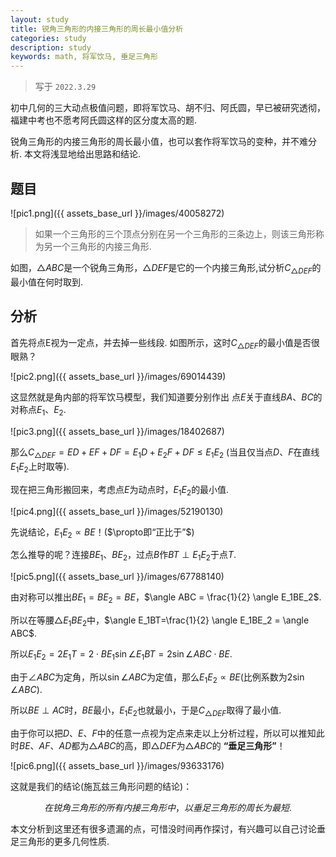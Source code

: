 ```yaml
---
layout: study
title: 锐角三角形的内接三角形的周长最小值分析
categories: study
description: study
keywords: math, 将军饮马, 垂足三角形
---
```



>写于 `2022.3.29`

初中几何的三大动点极值问题，即将军饮马、胡不归、阿氏圆，早已被研究透彻，福建中考也不愿考阿氏圆这样的区分度太高的题.

锐角三角形的内接三角形的周长最小值，也可以套作将军饮马的变种，并不难分析. 本文将浅显地给出思路和结论.

## 题目

![pic1.png]({{ assets_base_url }}/images/40058272)

> 如果一个三角形的三个顶点分别在另一个三角形的三条边上，则该三角形称为另一个三角形的内接三角形.

如图，$△ABC$是一个锐角三角形，$△DEF$是它的一个内接三角形,试分析$C_{△DEF}$的最小值在何时取到.

## 分析

首先将点E视为一定点，并去掉一些线段. 如图所示，这时$C_{△DEF}$的最小值是否很眼熟？

![pic2.png]({{ assets_base_url }}/images/69014439)

这显然就是角内部的将军饮马模型，我们知道要分别作出 点$E$关于直线$BA$、$BC$的对称点$E_1$、$E_2$.

![pic3.png]({{ assets_base_url }}/images/18402687)

那么$C_{△DEF}=ED+EF+DF=E_1D+E_2F+DF\leq E_1E_2$ (当且仅当点$D$、$F$在直线$E_1E_2$上时取等).

现在把三角形搬回来，考虑点$E$为动点时，$E_1E_2$的最小值.

![pic4.png]({{ assets_base_url }}/images/52190130)

先说结论，$E_1E_2\propto BE$！($\propto即“正比于”$)

怎么推导的呢？连接$BE_1、BE_2$，过点$B$作$BT\perp E_1E_2$于点$T$.

![pic5.png]({{ assets_base_url }}/images/67788140)

由对称可以推出$BE_1=BE_2=BE$，$\angle ABC = \frac{1}{2} \angle E_1BE_2$.

所以在等腰$△E_1BE_2$中，$\angle E_1BT=\frac{1}{2} \angle E_1BE_2 = \angle ABC$.

所以$E_1E_2=2E_1T=2 \cdot BE_1\sin\angle E_1BT=2\sin\angle ABC \cdot BE$.

由于$\angle ABC$为定角，所以$\sin\angle ABC$为定值，那么$E_1E_2\propto BE$(比例系数为$2\sin\angle ABC$).

所以$BE\perp AC$时，$BE$最小，$E_1E_2$也就最小，于是$C_{△DEF}$取得了最小值.

由于你可以把$D$、$E$、$F$中的任意一点视为定点来走以上分析过程，所以可以推知此时$BE$、$AF$、$AD$都为$△ABC$的高，即$△DEF$为$△ABC$的 **“垂足三角形”**！

![pic6.png]({{ assets_base_url }}/images/93633176)

这就是我们的结论(施瓦兹三角形问题的结论)：

$$在锐角三角形的所有内接三角形中，以垂足三角形的周长为最短.$$

本文分析到这里还有很多遗漏的点，可惜没时间再作探讨，有兴趣可以自己讨论垂足三角形的更多几何性质.